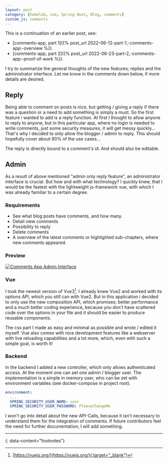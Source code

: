 ```yaml
---
layout: post
category: [homelab, vue, Spring Boot, Blog, comments]
custom_js: comments
---
```


This is a continuation of an earlier post, see:
* [comments-app, part 1]({% post_url 2022-06-12-part-1,-comments-app:-overview %}).
* [comments-app, part 2]({% post_url 2022-06-23-part-2,-comments-app:-proof-of-work %}).

I try to summarize the general thoughts of the new features; replies and the administrator interface. Let me know in the comments
down below, if more details are desired.

## Reply

Being able to comment on posts is nice, but getting / giving a reply if there was a question or a need to add something is simply  a must.
So the first feature i wanted to add is a reply function. At first I thought to allow anyone to reply to anyone, but
in this particular app, where no login is needed to write comments, just some security measures, it will get messy quickly...
That's why I decided to only allow the blogger / admin to reply. This should hopefully cover about 90% of the use cases...

The reply is directly bound to a comment's id. And should also be editable.

## Admin

As a result of above mentioned "admin only reply feature", an administrator interface is crucial. But how and with what technology?
I quickly knew, that I would be the fastest with the lightweight js-framework vue, with which I was already familiar to a certain
degree.

### Requirements

* See what blog posts have comments, and how many.
* Detail view comments
* Possibility to reply
* Delete comments
* A overview of the latest comments or highlighted sub-chapters, where new comments appeared.

### Preview

[![Comments App Admin Interface](/assets/images/admin-comments.GIF)](/assets/images/admin-comments.GIF)

### Vue

I took the newest version of Vue3[^1]. I already knew Vue2 and worked with its options API, which you still can with Vue2. But in this application i decided to only use the new composition API, which promises; better performance and a much better coding experience, because you don't have scattered code over the options in your file and it should be easier to produce reusable components.

The css part I made as easy and minimal as possible and wrote / edited it myself. Vue also comes with nice development features like a
webserver with live reloading capabilities and a lot more, which, even with such a simple goal, is worth it!

### Backend

In the backend I added a new controller, which only allows authenticated access. At the moment one can set one admin / blogger user.
The implementation is a simple in memory user, who can be set with environment variables (see docker-compose in project root).

```yaml
environment:
  ...
  SPRING_SECURITY_USER_NAME: user
  SPRING_SECURITY_USER_PASSWORD: PleaseChangeMe
```

I won't go into detail about the new API-Calls, because it isn't necessary to understand them for the integration of comments.
If future contributors feel the need for further documentation, I will add something.


---
{: data-content="footnotes"}

[^1]: [https://vuejs.org/](https://vuejs.org/){:target="_blank"}
